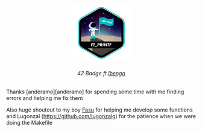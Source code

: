 
<p align="center">
  <img src="https://github.com/mcombeau/mcombeau/blob/main/42_badges/ft_printfe.png" alt="ft_printf 42 project badge"/>
</p>
<h6 align="center"> 42 Badge ft.<a href="https://github.com/lbengo">lbengo</a></h6>
Thanks [anderamo][anderamo] for spending some time with me finding errors and helping me fix them

Also huge shoutout to my boy [Fasu][fasu] for helping me develop some functions and Lugonzal (https://github.com/lugonzalg) for the patience 
when we were doing the Makefile



[//]: #
  [anderamo]: <https://github.com/anderamo>
  [fasu]: <https://github.com/f4su>
  [lbengo]: <https://github.com/lbengo>

